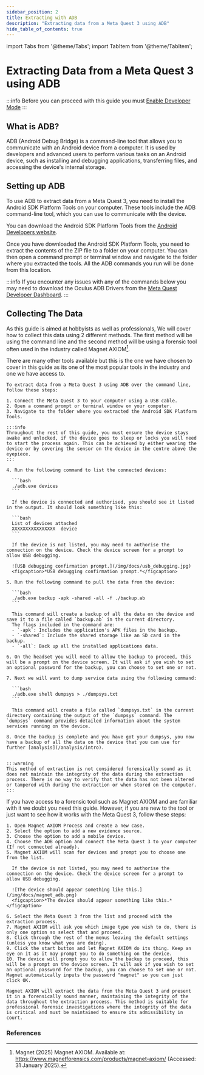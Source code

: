 ```yaml
---
sidebar_position: 2
title: Extracting with ADB
description: "Extracting data from a Meta Quest 3 using ADB"
hide_table_of_contents: true
---
```

import Tabs from '@theme/Tabs';
import TabItem from '@theme/TabItem';

# Extracting Data from a Meta Quest 3 using ADB


:::info
Before you can proceed with this guide you must [Enable Developer Mode](/extraction/adb/developer_mode)
:::

## What is ADB?

ADB (Android Debug Bridge) is a command-line tool that allows you to communicate with an Android device from a computer. It is used by developers and advanced users to perform various tasks on an Android device, such as installing and debugging applications, transferring files, and accessing the device's internal storage.

## Setting up ADB

To use ADB to extract data from a Meta Quest 3, you need to install the Android SDK Platform Tools on your computer. These tools include the ADB command-line tool, which you can use to communicate with the device.

You can download the Android SDK Platform Tools from the [Android Developers website](https://developer.android.com/studio/releases/platform-tools).

Once you have downloaded the Android SDK Platform Tools, you need to extract the contents of the ZIP file to a folder on your computer. You can then open a command prompt or terminal window and navigate to the folder where you extracted the tools. All the ADB commands you run will be done from this location.

:::info
If you encounter any issues with any of the commands below you may need to download the Oculus ADB Drivers from the [Meta Quest Developer Dashboard](https://developers.meta.com/horizon/downloads/package/oculus-adb-drivers/).
:::

## Collecting The Data

As this guide is aimed at hobbyists as well as professionals, We will cover how to collect this data using 2 different methods. The first method will be using the command line and the second method will be using a forensic tool often used in the industry called Magnet AXIOM[^axiom].

There are many other tools available but this is the one we have chosen to cover in this guide as its one of the most popular tools in the industry and one we have access to.

<Tabs>
  <TabItem value="command_line" label="Command Line" default>

    To extract data from a Meta Quest 3 using ADB over the command line, follow these steps:

    1. Connect the Meta Quest 3 to your computer using a USB cable.
    2. Open a command prompt or terminal window on your computer.
    3. Navigate to the folder where you extracted the Android SDK Platform Tools.

    :::info
    Throughout the rest of this guide, you must ensure the device stays awake and unlocked, if the device goes to sleep or locks you will need to start the process again. This can be achieved by either wearing the device or by covering the sensor on the device in the centre above the eyepiece.
    :::

    4. Run the following command to list the connected devices:

      ```bash
      ./adb.exe devices
      ```

      If the device is connected and authorised, you should see it listed in the output. It should look something like this:
  
      ```bash
      List of devices attached
      XXXXXXXXXXXXXXXX	device
      ```

      If the device is not listed, you may need to authorise the connection on the device. Check the device screen for a prompt to allow USB debugging.

      ![USB debugging confirmation prompt.](/img/docs/usb_debugging.jpg)
      <figcaption>*USB debugging confirmation prompt.*</figcaption>

    5. Run the following command to pull the data from the device:

      ```bash
      ./adb.exe backup -apk -shared -all -f ./backup.ab
      ```

      This command will create a backup of all the data on the device and save it to a file called `backup.ab` in the current directory.
      The flags included in the command are:
      - `-apk`: Includes the application's APK files in the backup.
      - `-shared`: Include the shared storage like an SD card in the backup.
      - `-all`: Back up all the installed applications data.

    6. On the headset you will need to allow the backup to proceed, this will be a prompt on the device screen. It will ask if you wish to set an optional password for the backup, you can choose to set one or not.

    7. Next we will want to dump service data using the following command:

      ```bash
      ./adb.exe shell dumpsys > ./dumpsys.txt
      ```

      This command will create a file called `dumpsys.txt` in the current directory containing the output of the `dumpsys` command. The `dumpsys` command provides detailed information about the system services running on the device.

    8. Once the backup is complete and you have got your dumpsys, you now have a backup of all the data on the device that you can use for further [analysis](/analysis/intro).

    
    :::warning
    This method of extraction is not considered forensically sound as it does not maintain the integrity of the data during the extraction process. There is no way to verify that the data has not been altered or tampered with during the extraction or when stored on the computer.
    :::
  </TabItem>
  <TabItem value="axiom" label="Magnet AXIOM">
    If you have access to a forensic tool such as Magnet AXIOM and are familiar with it we doubt you need this guide. However, if you are new to the tool or just want to see how it works with the Meta Quest 3, follow these steps:

    1. Open Magnet AXIOM Process and create a new case.
    2. Select the option to add a new evidence source.
    3. Choose the option to add a mobile device.
    4. Choose the ADB option and connect the Meta Quest 3 to your computer (If not connected already).
    5. Magnet AXIOM will scan for devices and prompt you to choose one from the list.
    
      If the device is not listed, you may need to authorise the connection on the device. Check the device screen for a prompt to allow USB debugging.
      
      ![The device should appear something like this.](/img/docs/magnet_adb.png)
      <figcaption>*The device should appear something like this.*</figcaption>
      
    6. Select the Meta Quest 3 from the list and proceed with the extraction process.
    7. Magnet AXIOM will ask you which image type you wish to do, there is only one option so select that and proceed.
    8. Click through the rest of the menus leaving the default settings (unless you know what you are doing).
    9. Click the start button and let Magnet AXIOM do its thing. Keep an eye on it as it may prompt you to do something on the device.
    10. The device will prompt you to allow the backup to proceed, this will be a prompt on the device screen. It will ask if you wish to set an optional password for the backup, you can choose to set one or not. Magnet automatically inputs the password "magnet" so you can just click OK.

    Magnet AXIOM will extract the data from the Meta Quest 3 and present it in a forensically sound manner, maintaining the integrity of the data throughout the extraction process. This method is suitable for professional forensic investigations where the integrity of the data is critical and must be maintained to ensure its admissibility in court.
  </TabItem>
</Tabs>

### References
[^axiom]: Magnet (2025) Magnet AXIOM. Available at: https://www.magnetforensics.com/products/magnet-axiom/ (Accessed: 31 January 2025).